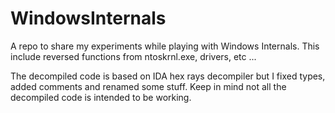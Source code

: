 # WindowsInternals 
A repo to share my experiments while playing with Windows Internals. This include reversed functions from ntoskrnl.exe, drivers, etc ...  

The decompiled code is based on IDA hex rays decompiler but I fixed types, added comments and renamed some stuff. Keep in mind not all the decompiled code is intended to be working. 
